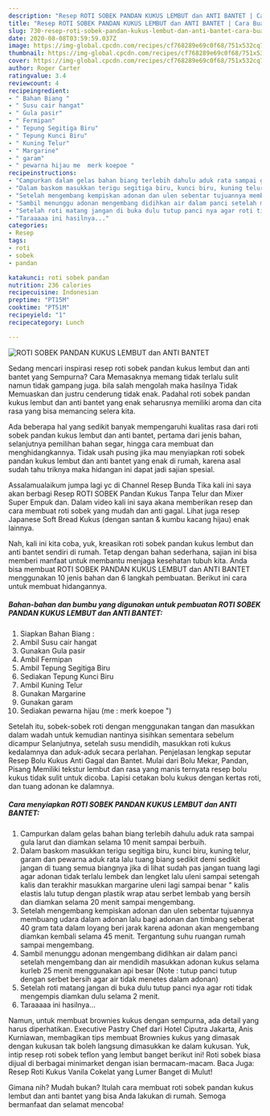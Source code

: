 ```yaml
---
description: "Resep ROTI SOBEK PANDAN KUKUS LEMBUT dan ANTI BANTET | Cara Buat ROTI SOBEK PANDAN KUKUS LEMBUT dan ANTI BANTET Yang Lezat"
title: "Resep ROTI SOBEK PANDAN KUKUS LEMBUT dan ANTI BANTET | Cara Buat ROTI SOBEK PANDAN KUKUS LEMBUT dan ANTI BANTET Yang Lezat"
slug: 730-resep-roti-sobek-pandan-kukus-lembut-dan-anti-bantet-cara-buat-roti-sobek-pandan-kukus-lembut-dan-anti-bantet-yang-lezat
date: 2020-08-08T03:59:59.037Z
image: https://img-global.cpcdn.com/recipes/cf768289e69c0f68/751x532cq70/roti-sobek-pandan-kukus-lembut-dan-anti-bantet-foto-resep-utama.jpg
thumbnail: https://img-global.cpcdn.com/recipes/cf768289e69c0f68/751x532cq70/roti-sobek-pandan-kukus-lembut-dan-anti-bantet-foto-resep-utama.jpg
cover: https://img-global.cpcdn.com/recipes/cf768289e69c0f68/751x532cq70/roti-sobek-pandan-kukus-lembut-dan-anti-bantet-foto-resep-utama.jpg
author: Roger Carter
ratingvalue: 3.4
reviewcount: 4
recipeingredient:
- " Bahan Biang "
- " Susu cair hangat"
- " Gula pasir"
- " Fermipan"
- " Tepung Segitiga Biru"
- " Tepung Kunci Biru"
- " Kuning Telur"
- " Margarine"
- " garam"
- " pewarna hijau me  merk koepoe "
recipeinstructions:
- "Campurkan dalam gelas bahan biang terlebih dahulu aduk rata sampai gula larut dan diamkan selama 10 menit sampai berbuih."
- "Dalam baskom masukkan terigu segitiga biru, kunci biru, kuning telur, garam dan pewarna aduk rata lalu tuang biang sedikit demi sedikit jangan di tuang semua biangnya jika di lihat sudah pas jangan tuang lagi agar adonan tidak terlalu lembek dan lengket lalu uleni sampai setengah kalis dan terakhir masukkan margarine uleni lagi sampai benar &#34; kalis elastis lalu tutup dengan plastik wrap atau serbet lembab yang bersih dan diamkan selama 20 menit sampai mengembang."
- "Setelah mengembang kempiskan adonan dan ulen sebentar tujuannya membuang udara dalam adonan lalu bagi adonan dan timbang seberat 40 gram tata dalam loyang beri jarak karena adonan akan mengembang diamkan kembali selama 45 menit. Tergantung suhu ruangan rumah sampai mengembang."
- "Sambil menunggu adonan mengembang didihkan air dalam panci setelah mengembang dan air mendidih masukkan adonan kukus selama kurleb 25 menit menggunakan api besar (Note : tutup panci tutup dengan serbet bersih agar air tidak menetes dalam adonan)"
- "Setelah roti matang jangan di buka dulu tutup panci nya agar roti tidak mengempis diamkan dulu selama 2 menit."
- "Taraaaaa ini hasilnya..."
categories:
- Resep
tags:
- roti
- sobek
- pandan

katakunci: roti sobek pandan 
nutrition: 236 calories
recipecuisine: Indonesian
preptime: "PT15M"
cooktime: "PT51M"
recipeyield: "1"
recipecategory: Lunch

---
```



![ROTI SOBEK PANDAN KUKUS LEMBUT dan ANTI BANTET](https://img-global.cpcdn.com/recipes/cf768289e69c0f68/751x532cq70/roti-sobek-pandan-kukus-lembut-dan-anti-bantet-foto-resep-utama.jpg)

Sedang mencari inspirasi resep roti sobek pandan kukus lembut dan anti bantet yang Sempurna? Cara Memasaknya memang tidak terlalu sulit namun tidak gampang juga. bila salah mengolah maka hasilnya Tidak Memuaskan dan justru cenderung tidak enak. Padahal roti sobek pandan kukus lembut dan anti bantet yang enak seharusnya memiliki aroma dan cita rasa yang bisa memancing selera kita.

Ada beberapa hal yang sedikit banyak mempengaruhi kualitas rasa dari roti sobek pandan kukus lembut dan anti bantet, pertama dari jenis bahan, selanjutnya pemilihan bahan segar, hingga cara membuat dan menghidangkannya. Tidak usah pusing jika mau menyiapkan roti sobek pandan kukus lembut dan anti bantet yang enak di rumah, karena asal sudah tahu triknya maka hidangan ini dapat jadi sajian spesial.

Assalamualaikum jumpa lagi yc di Channel Resep Bunda Tika kali ini saya akan berbagi Resep ROTI SOBEK Pandan Kukus Tanpa Telur dan Mixer Super Empuk dan. Dalam video kali ini saya akana memberikan resep dan cara membuat roti sobek yang mudah dan anti gagal. Lihat juga resep Japanese Soft Bread Kukus (dengan santan &amp; kumbu kacang hijau) enak lainnya.


Nah, kali ini kita coba, yuk, kreasikan roti sobek pandan kukus lembut dan anti bantet sendiri di rumah. Tetap dengan bahan sederhana, sajian ini bisa memberi manfaat untuk membantu menjaga kesehatan tubuh kita. Anda bisa membuat ROTI SOBEK PANDAN KUKUS LEMBUT dan ANTI BANTET menggunakan 10 jenis bahan dan 6 langkah pembuatan. Berikut ini cara untuk membuat hidangannya.

<!--inarticleads1-->

##### Bahan-bahan dan bumbu yang digunakan untuk pembuatan ROTI SOBEK PANDAN KUKUS LEMBUT dan ANTI BANTET:

1. Siapkan  Bahan Biang :
1. Ambil  Susu cair hangat
1. Gunakan  Gula pasir
1. Ambil  Fermipan
1. Ambil  Tepung Segitiga Biru
1. Sediakan  Tepung Kunci Biru
1. Ambil  Kuning Telur
1. Gunakan  Margarine
1. Gunakan  garam
1. Sediakan  pewarna hijau (me : merk koepoe &#34;)


Setelah itu, sobek-sobek roti dengan menggunakan tangan dan masukkan dalam wadah untuk kemudian nantinya sisihkan sementara sebelum dicampur Selanjutnya, setelah susu mendidih, masukkan roti kukus kedalamnya dan aduk-aduk secara perlahan. Penjelasan lengkap seputar Resep Bolu Kukus Anti Gagal dan Bantet. Mulai dari Bolu Mekar, Pandan, Pisang Memiliki tekstur lembut dan rasa yang manis ternyata resep bolu kukus tidak sulit untuk dicoba. Lapisi cetakan bolu kukus dengan kertas roti, dan tuang adonan ke dalamnya. 

<!--inarticleads2-->

##### Cara menyiapkan ROTI SOBEK PANDAN KUKUS LEMBUT dan ANTI BANTET:

1. Campurkan dalam gelas bahan biang terlebih dahulu aduk rata sampai gula larut dan diamkan selama 10 menit sampai berbuih.
1. Dalam baskom masukkan terigu segitiga biru, kunci biru, kuning telur, garam dan pewarna aduk rata lalu tuang biang sedikit demi sedikit jangan di tuang semua biangnya jika di lihat sudah pas jangan tuang lagi agar adonan tidak terlalu lembek dan lengket lalu uleni sampai setengah kalis dan terakhir masukkan margarine uleni lagi sampai benar &#34; kalis elastis lalu tutup dengan plastik wrap atau serbet lembab yang bersih dan diamkan selama 20 menit sampai mengembang.
1. Setelah mengembang kempiskan adonan dan ulen sebentar tujuannya membuang udara dalam adonan lalu bagi adonan dan timbang seberat 40 gram tata dalam loyang beri jarak karena adonan akan mengembang diamkan kembali selama 45 menit. Tergantung suhu ruangan rumah sampai mengembang.
1. Sambil menunggu adonan mengembang didihkan air dalam panci setelah mengembang dan air mendidih masukkan adonan kukus selama kurleb 25 menit menggunakan api besar (Note : tutup panci tutup dengan serbet bersih agar air tidak menetes dalam adonan)
1. Setelah roti matang jangan di buka dulu tutup panci nya agar roti tidak mengempis diamkan dulu selama 2 menit.
1. Taraaaaa ini hasilnya...


Namun, untuk membuat brownies kukus dengan sempurna, ada detail yang harus diperhatikan. Executive Pastry Chef dari Hotel Ciputra Jakarta, Anis Kurniawan, membagikan tips membuat Brownies kukus yang dimasak dengan kukusan tak boleh langsung dimasukkan ke dalam kukusan. Yuk, intip resep roti sobek teflon yang lembut banget berikut ini! Roti sobek biasa dijual di berbagai minimarket dengan isian bermacam-macam. Baca Juga: Resep Roti Kukus Vanila Cokelat yang Lumer Banget di Mulut! 

Gimana nih? Mudah bukan? Itulah cara membuat roti sobek pandan kukus lembut dan anti bantet yang bisa Anda lakukan di rumah. Semoga bermanfaat dan selamat mencoba!
